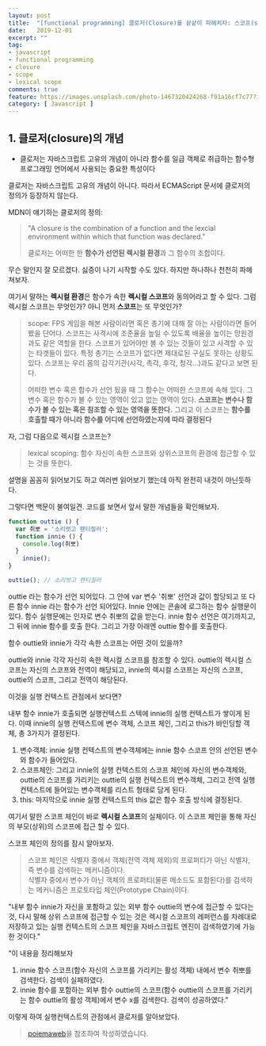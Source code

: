 ```yaml
---
layout: post
title:  "[functional programming] 클로저(Closure)를 샅샅이 파헤치자: 스코프(scope)와 렉시컬 스코프(lexical scope)"
date:   2019-12-01
excerpt: ""
tag:
- javascript
- functional programming
- closure
- scope
- lexical scope
comments: true
feature: https://images.unsplash.com/photo-1467320424268-f91a16cf7c77?ixlib=rb-1.2.1&ixid=eyJhcHBfaWQiOjEyMDd9&auto=format&fit=crop&w=1500&q=80
category: [ Javascript ]
---
```




## 1. 클로저(closure)의 개념

- 클로저는 자바스크립트 고유의 개념이 아니라 함수를 일급 객체로 취급하는 함수형 프로그래밍 언어에서 사용되는 중요한 특성이다

클로저는 자바스크립트 고유의 개념이 아니다. 따라서 ECMAScript 문서에 클로저의 정의가 등장하지 않는다.

MDN이 얘기하는 클로저의 정의:

>  "A closure is the combination of a function and the lexcial environment within which that function was declared."
>
> 클로저는 어떠한 한 **함수가 선언된 렉시컬 환경**과 그 함수의 조합이다. 

무슨 말인지 잘 모르겠다. 싫증이 나기 시작할 수도 있다. 하지만 하나하나 천천히 파헤쳐보자. 

여기서 말하는 **렉시컬 환경**은 함수가 속한 **렉시컬 스코프**와 동의어라고 할 수 있다. 그럼 렉시컬 스코프는 무엇인가? 아니 먼저 **스코프**는 또 무엇인가?

> scope: FPS 게임을 해본 사람이라면 혹은 총기에 대해 잘 아는 사람이라면 들어봤을 단어다. 스코프는 사격시에 조준율을 높일 수 있도록 배율을 높이는 망원경과도 같은 역할을 한다. 스코프가 있어야만 볼 수 있는 것들이 있고 사격할 수 있는 타겟들이 있다. 특정 총기는 스코프가 없다면 제대로된 구실도 못하는 상황도 있다. 스코프는 우리 몸의 감각기관(시각, 촉각, 후각, 청각...)과도 같다고 보면 된다. 
>
> 어떠한 변수 혹은 함수가 선언 됬을 때 그 함수는 어떠한 스코프에 속해 있다. 그 변수 혹은 함수가 볼 수 있는 영역이 있고 없는 영역이 있다. **스코프는 변수나 함수가 볼 수 있는 혹은 참조할 수 있는 영역을 뜻한다.** 그리고 이 스코프는 **함수를 호출할 때가 아니라 함수를 어디에 선언하였는지에 따라 결정된다**

자, 그럼 다음으로 렉시컬 스코프는?

> lexical scoping: 함수 자신이 속한 스코프와 상위스코프의 환경에 접근할 수 있는 것을 뜻한다. 

설명을 꼼꼼히 읽어보기도 하고 여러번 읽어보기 했는데 아직 완전히 내것이 아닌듯하다.

그렇다면 백문이 불여일견. 코드를 보면서 앞서 말한 개념들을 확인해보자.

```js
function outtie () {
  var 취뽀 = '소리벗고 팬티질러';
  function innie () {
    console.log(취뽀)
  }
	innie();
}

outtie(); // 소리벗고 팬티질러
```

outtie 라는 함수가 선언 되어있다. 그 안에  var 변수 '취뽀' 선언과 값이 할당되고 또 다른 함수 innie 라는 함수가 선언 되어있다. Innie 안에는 콘솔에 로그하는 함수 실행문이 있다. 함수 실행문에는 인자로 변수 취뽀의 값을 받는다. innie 함수 선언은 여기까지고, 그 뒤에 innie 함수를 호출 한다. 그리고 가장 아래엔 outtie 함수를 호출한다. 

함수 outtie와 innie가 각각 속한 스코프는 어떤 것이 있을까?

outtie와 innie 각각 자신히 속한 렉시컬 스코프를 참조할 수 있다. outtie의 렉시컬 스코프는 자신의 스코프와 전역이 해당되고, innie의 렉시컬 스코프는 자신의 스코프, outtie의 스코프, 그리고 전역이 해당된다.

이것을 실행 컨텍스트 관점에서 보다면?

내부 함수 innie가 호출되면 실행컨텍스트 스텍에 innie의 실행 컨텍스트가 쌓이게 된다. 
이때 innie의 실행 컨텍스트에 변수 객체, 스코프 체인, 그리고 this가 바인딩할 객체, 총 3가지가 결정된다. 
1. 변수객체: innie 실행 컨텍스트의 변수객체에는 innie 함수 스코프 안의 선언된 변수와 함수가 들어있다. 
2. 스코프체인: 그리고 innie의 실행 컨텍스트의 스코프 체인에 자신의 변수객체와, outtie의 스코프를 가리키는 outtie의 실행 컨텍스트의 변수객체, 그리고 전역 실행 컨텍스트에 들어있는 변수객체를 리스트 형태로 담게 된다. 
3. this: 마지막으로 innie 실행 컨텍스트의 this 값은 함수 호출 방식에 결정된다.

여기서 말한 스코프 체인이 바로 **렉시컬 스코프**의 실체이다. 이 스코프 체인을 통해 자신의 부모(상위)의 스코프에 접근 할 수 있다.

스코프 체인의 정의를 잠시 알아보자.
>스코프 체인은 식별자 중에서 객체(전역 객체 제외)의 프로퍼티가 아닌 식별자, 즉 변수를 검색하는 메커니즘이다.  
식별자 중에서 변수가 아닌 객체의 프로퍼티(물론 메소드도 포함된다)를 검색하는 메커니즘은 프로토타입 체인(Prototype Chain)이다.

"내부 함수 innie가 자신을 포함하고 있는 외부 함수 outtie의 변수에 접근할 수 있다는 것, 다시 말해 상위 스코프에 접근할 수 있는 것은 렉시컬 스코프의 레퍼런스를 차례대로 저장하고 있는 실행 컨텍스트의 스코프 체인을 자바스크립트 엔진이 검색하였기에 가능한 것이다."

"이 내용을 정리해보자

1. innie 함수 스코프(함수 자신의 스코프를 가리키는 활성 객체) 내에서 변수 취뽀를 검색한다. 검색이 실패하였다.
2. innie 함수를 포함하는 외부 함수 outtie의 스코프(함수 outtie의 스코프를 가리키는 함수 outtie의 활성 객체)에서 변수 x를 검색한다. 검색이 성공하였다."

이렇게 하여 실행컨텍스트의 관점에서 클로저를 알아보았다.


> [poiemaweb](https://poiemaweb.com/js-closure)을 참조하여 작성하였습니다.



